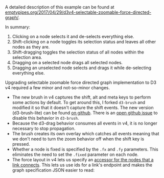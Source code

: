 A detailed description of this example can be found at <a href="http://emptypipes.org/2017/04/29/d3v4-selectable-zoomable-force-directed-graph/">emptypipes.org/2017/04/29/d3v4-selectable-zoomable-force-directed-graph/</a>.

In summary:

1. Clicking on a node selects it and de-selects everything else.
2. Shift-clicking on a node toggles its selection status and leaves
   all other nodes as they are.
3. Shift-dragging toggles the selection status of all nodes within
   the selection area.
4. Dragging on a selected node drags all selected nodes.
5. Dragging an unselected node selects and drags it while
   de-selecting everything else.

Upgrading selectable zoomable force directed graph implementation to D3 v4 required
a few minor and not-so-minor changes.

* The new brush in v4 captures the shift, alt and meta keys to perform some
  actions by default. To get around this, I forked `d3-brush` and modified it
  so that it doesn't capture the shift events. The new version (d3-brush-lite)
  can be found [on github](https://github.com/pkerpedjiev/d3-brush-lite). There
  is an [open github issue](https://github.com/d3/d3-brush/issues/20) to
  disable this behavior in `d3-brush`.
* Because the d3-drag behavior consumes all events in v4, it is no longer
  necessary to stop propagation.
* The brush creates its own overlay which catches all events meaning that we
  don't need to turn the zoom behavior off when the shift key is pressed.
* Whether a node is fixed is specified by the `.fx` and `.fy` parameters. This
  eliminates the need to set the `.fixed` parameter on each node.
* The force layout in v4 lets us specify an [accessor for the nodes that a link
  connects](https://github.com/d3/d3-force#link_id). This lets us use ids for 
  a link's endpoint and makes the graph specification JSON easier to read:
